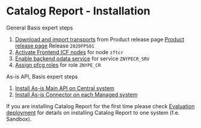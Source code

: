 # Catalog Report - Installation

General Basis expert steps
1. [Download and import transports](/inst/step-1.md) from Product release page [Product release page](https://github.com/fioritracker/cat-rep/releases) Release `2020FPS01`
2. [Activate Frontend ICF nodes](/inst/step-2.md) for node `zftcr`
3. [Enable backend odata service](/inst/step-3.md) for service `ZNYPECR_SRV`
4. [Assign pfcg roles](/inst/step-4.md) for role `ZNYPE_CR`

As-is API, Basis expert steps<br>
1. [Install As-is Main API on Central system](/inst/asis/cen.md)
2. [Install As-is Connector on each Managed system](/inst/asis/man.md)

If you are installing Catalog Report for the first time please check [Evaluation deployment](/inst/cr-eval-dep.md) for details on installing Catalog Report to one system (f.e. Sandbox).